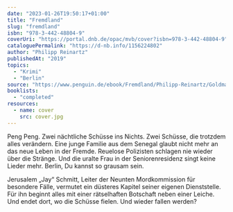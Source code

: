 ```yaml
---
date: "2023-01-26T19:50:17+01:00"
title: "Fremdland"
slug: "fremdland"
isbn: "978-3-442-48804-9"
coverUri: "https://portal.dnb.de/opac/mvb/cover?isbn=978-3-442-48804-9"
cataloguePermalink: "https://d-nb.info/1156224802"
author: "Philipp Reinartz"
publishedAt: "2019"
topics:
  - "Krimi"
  - "Berlin"
source: "https://www.penguin.de/ebook/Fremdland/Philipp-Reinartz/Goldmann/e507915.rhd"
booklists:
  - "completed"
resources:
  - name: cover
    src: cover.jpg
---
```

Peng Peng. Zwei nächtliche Schüsse ins Nichts. Zwei Schüsse, die trotzdem alles 
verändern. Eine junge Familie aus dem Senegal glaubt nicht mehr an das neue 
Leben in der Fremde. Reuelose Polizisten schlagen nie wieder über die Stränge. 
Und die uralte Frau in der Seniorenresidenz singt keine Lieder mehr. Berlin, Du 
kannst so grausam sein.

Jerusalem „Jay“ Schmitt, Leiter der Neunten Mordkommission für besondere Fälle, 
vermutet ein düsteres Kapitel seiner eigenen Dienststelle. Für ihn beginnt alles 
mit einer rätselhaften Botschaft neben einer Leiche. Und endet dort, wo die 
Schüsse fielen. Und wieder fallen werden?